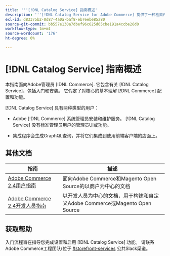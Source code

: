 ```yaml
---
title: '''[!DNL Catalog Service] 指南概述'
description: '''[!DNL Catalog Service for Adobe Commerce] 提供了一种检索产品显示页面和产品列表页面内容的方法，其速度比本机Adobe Commerce GraphQL查询更快。'
exl-id: d83375b2-0d87-4a0a-baf8-eb7eebe85a80
source-git-commit: bb557e130a7dbef96c625d65cbe191a4ccbe26d0
workflow-type: tm+mt
source-wordcount: '176'
ht-degree: 0%

---
```


# [!DNL Catalog Service] 指南概述

本指南面向Adobe管理员 [!DNL Commerce]. 它包含有关 [!DNL Catalog Service]，包括入门和安装。 它假定了对核心的基本理解 [!DNL Commerce] 配置和功能。

[!DNL Catalog Service] 具有两种类型的用户：

* Adobe [!DNL Commerce] 系统管理员安装和维护服务。 [!DNL Catalog Service] 没有标准管理员用户的管理员UI或功能。

* 集成程序会生成GraphQL查询，并将它们集成到使用前端客户端的店面上。

## 其他文档

| 指南 | 描述 |
|------ | ----------- |
| [Adobe Commerce 2.4用户指南](https://docs.magento.com/user-guide/) | 面向Adobe Commerce和Magento Open Source的以商户为中心的文档 |
| [Adobe Commerce 2.4开发人员指南](https://devdocs.magento.com/) | 以开发人员为中心的文档，用于构建和自定义Adobe Commerce或Magento Open Source |

## 获取帮助

入门流程旨在指导您完成设置和启用 [!DNL Catalog Service] 功能。 请联系Adobe Commerce工程团队(位于 [#storefront-services](https://magentocommeng.slack.com/archives/C03HVPG8RS4) 公共Slack渠道。
